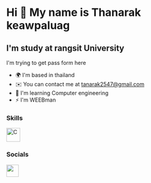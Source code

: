 Hi 👋 My name is Thanarak keawpaluag
====================================

I'm study at rangsit University
-------------------------------

I'm trying to get pass form here

* 🌍  I'm based in thailand
* ✉️  You can contact me at [tanarak2547@gmail.com](mailto:tanarak2547@gmail.com)
* 🧠  I'm learning Computer engineering
* ⚡  I'm WEEBman

### Skills

<p align="left">
<a href="https://docs.microsoft.com/en-us/cpp/?view=msvc-170" target="_blank" rel="noreferrer"><img src="https://raw.githubusercontent.com/danielcranney/readme-generator/main/public/icons/skills/c-colored.svg" width="36" height="36" alt="C" /></a>
</p>

### Socials

<p align="left"> <a href="https://www.facebook.com/oat to" target="_blank" rel="noreferrer"> <picture> <source media="(prefers-color-scheme: dark)" srcset="https://raw.githubusercontent.com/danielcranney/readme-generator/main/public/icons/socials/facebook-dark.svg" /> <source media="(prefers-color-scheme: light)" srcset="https://raw.githubusercontent.com/danielcranney/readme-generator/main/public/icons/socials/facebook.svg" /> <img src="https://raw.githubusercontent.com/danielcranney/readme-generator/main/public/icons/socials/facebook.svg" width="32" height="32" /> </picture> </a></p>
